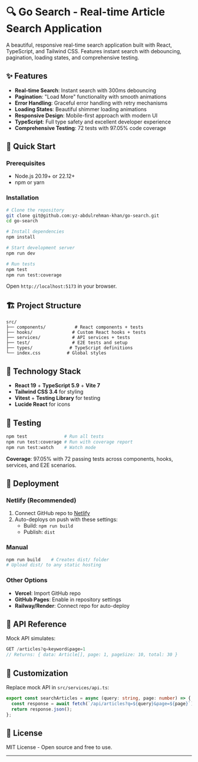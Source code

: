 # 🔍 Go Search - Real-time Article Search Application

A beautiful, responsive real-time search application built with React, TypeScript, and Tailwind CSS. Features instant search with debouncing, pagination, loading states, and comprehensive testing.

## ✨ Features

- **Real-time Search**: Instant search with 300ms debouncing
- **Pagination**: "Load More" functionality with smooth animations
- **Error Handling**: Graceful error handling with retry mechanisms
- **Loading States**: Beautiful shimmer loading animations
- **Responsive Design**: Mobile-first approach with modern UI
- **TypeScript**: Full type safety and excellent developer experience
- **Comprehensive Testing**: 72 tests with 97.05% code coverage

## 🚀 Quick Start

### Prerequisites
- Node.js 20.19+ or 22.12+
- npm or yarn

### Installation

```bash
# Clone the repository
git clone git@github.com:yz-abdulrehman-khan/go-search.git
cd go-search

# Install dependencies
npm install

# Start development server
npm run dev

# Run tests
npm test
npm run test:coverage
```

Open `http://localhost:5173` in your browser.

## 🏗️ Project Structure

```
src/
├── components/           # React components + tests
├── hooks/               # Custom React hooks + tests
├── services/            # API services + tests
├── test/                # E2E tests and setup
├── types/              # TypeScript definitions
└── index.css          # Global styles
```

## 🔧 Technology Stack

- **React 19** + **TypeScript 5.9** + **Vite 7**
- **Tailwind CSS 3.4** for styling
- **Vitest** + **Testing Library** for testing
- **Lucide React** for icons

## 🧪 Testing

```bash
npm test              # Run all tests
npm run test:coverage # Run with coverage report
npm run test:watch    # Watch mode
```

**Coverage**: 97.05% with 72 passing tests across components, hooks, services, and E2E scenarios.

## 🚀 Deployment

### Netlify (Recommended)
1. Connect GitHub repo to [Netlify](https://netlify.com)
2. Auto-deploys on push with these settings:
   - Build: `npm run build`
   - Publish: `dist`

### Manual
```bash
npm run build    # Creates dist/ folder
# Upload dist/ to any static hosting
```

### Other Options
- **Vercel**: Import GitHub repo
- **GitHub Pages**: Enable in repository settings
- **Railway/Render**: Connect repo for auto-deploy

## 🎯 API Reference

Mock API simulates:
```typescript
GET /articles?q=keyword&page=1
// Returns: { data: Article[], page: 1, pageSize: 10, total: 30 }
```

## 🔧 Customization

Replace mock API in `src/services/api.ts`:
```typescript
export const searchArticles = async (query: string, page: number) => {
  const response = await fetch(`/api/articles?q=${query}&page=${page}`);
  return response.json();
};
```

## 📄 License

MIT License - Open source and free to use.

---